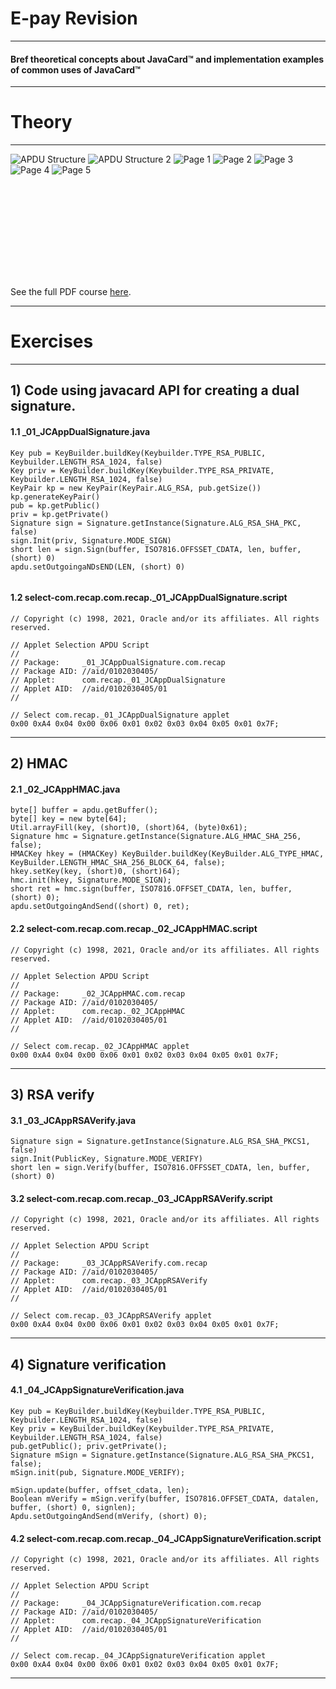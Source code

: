 # <Strong>E-pay Revision</Strong>

---

#### Bref theoretical concepts about JavaCard™ and implementation examples of common uses of JavaCard™

---

# Theory

---

![APDU Structure](https://github.com/mmihaipreda/e-pay-recap/blob/master/theory/APDU%20request%20%26%20response%20structure.jpg)
![APDU Structure 2](https://github.com/mmihaipreda/e-pay-recap/blob/master/theory/APDU%20Structure%202.png)
![Page 1](https://github.com/mmihaipreda/e-pay-recap/blob/master/theory/JavaCard_Cryptography_001.png)
![Page 2](https://github.com/mmihaipreda/e-pay-recap/blob/master/theory/JavaCard_Cryptography_002.png)
![Page 3](https://github.com/mmihaipreda/e-pay-recap/blob/master/theory/JavaCard_Cryptography_003.png)
![Page 4](https://github.com/mmihaipreda/e-pay-recap/blob/master/theory/JavaCard_Cryptography_004.png)
![Page 5](https://github.com/mmihaipreda/e-pay-recap/blob/master/theory/JavaCard_Cryptography_005.png)

<object data="https://github.com/mmihaipreda/e-pay-recap/blob/master/theory/E%20Pay%20Course%20FULL.pdf" type="application/pdf" width="700px" height="700px">
    <embed src="https://github.com/mmihaipreda/e-pay-recap/blob/master/theory/E%20Pay%20Course%20FULL.pdf">
        <p>See the full PDF course <a href="https://github.com/mmihaipreda/e-pay-recap/blob/master/theory/E%20Pay%20Course%20FULL.pdf">here</a>.</p>
    </embed>
</object>

---

# Exercises

---

## 1) Code using javacard API for creating a dual signature.

#### 1.1 \_01_JCAppDualSignature.java

```
Key pub = KeyBuilder.buildKey(Keybuilder.TYPE_RSA_PUBLIC, Keybuilder.LENGTH_RSA_1024, false)
Key priv = KeyBuilder.buildKey(Keybuilder.TYPE_RSA_PRIVATE, Keybuilder.LENGTH_RSA_1024, false)
KeyPair kp = new KeyPair(KeyPair.ALG_RSA, pub.getSize())
kp.generateKeyPair()
pub = kp.getPublic()
priv = kp.getPrivate()
Signature sign = Signature.getInstance(Signature.ALG_RSA_SHA_PKC, false)
sign.Init(priv, Signature.MODE_SIGN)
short len = sign.Sign(buffer, ISO7816.OFFSSET_CDATA, len, buffer, (short) 0)
apdu.setOutgoingaNDsEND(LEN, (short) 0)


```

#### 1.2 select-com.recap.com.recap.\_01_JCAppDualSignature.script

```
// Copyright (c) 1998, 2021, Oracle and/or its affiliates. All rights reserved.

// Applet Selection APDU Script
//
// Package:     _01_JCAppDualSignature.com.recap
// Package AID: //aid/0102030405/
// Applet:      com.recap._01_JCAppDualSignature
// Applet AID:  //aid/0102030405/01
//

// Select com.recap._01_JCAppDualSignature applet
0x00 0xA4 0x04 0x00 0x06 0x01 0x02 0x03 0x04 0x05 0x01 0x7F;
```

---

## 2) HMAC

#### 2.1 \_02_JCAppHMAC.java

```
byte[] buffer = apdu.getBuffer();
byte[] key = new byte[64];
Util.arrayFill(key, (short)0, (short)64, (byte)0x61);
Signature hmc = Signature.getInstance(Signature.ALG_HMAC_SHA_256, false);
HMACKey hkey = (HMACKey) KeyBuilder.buildKey(KeyBuilder.ALG_TYPE_HMAC, KeyBuilder.LENGTH_HMAC_SHA_256_BLOCK_64, false);
hkey.setKey(key, (short)0, (short)64);
hmc.init(hkey, Signature.MODE_SIGN);
short ret = hmc.sign(buffer, ISO7816.OFFSET_CDATA, len, buffer, (short) 0);
apdu.setOutgoingAndSend((short) 0, ret);
```

#### 2.2 select-com.recap.com.recap.\_02_JCAppHMAC.script

```
// Copyright (c) 1998, 2021, Oracle and/or its affiliates. All rights reserved.

// Applet Selection APDU Script
//
// Package:     _02_JCAppHMAC.com.recap
// Package AID: //aid/0102030405/
// Applet:      com.recap._02_JCAppHMAC
// Applet AID:  //aid/0102030405/01
//

// Select com.recap._02_JCAppHMAC applet
0x00 0xA4 0x04 0x00 0x06 0x01 0x02 0x03 0x04 0x05 0x01 0x7F;
```

---

## 3) RSA verify

#### 3.1 \_03_JCAppRSAVerify.java

```
Signature sign = Signature.getInstance(Signature.ALG_RSA_SHA_PKCS1, false)
sign.Init(PublicKey, Signature.MODE_VERIFY)
short len = sign.Verify(buffer, ISO7816.OFFSSET_CDATA, len, buffer, (short) 0)

```

#### 3.2 select-com.recap.com.recap.\_03_JCAppRSAVerify.script

```
// Copyright (c) 1998, 2021, Oracle and/or its affiliates. All rights reserved.

// Applet Selection APDU Script
//
// Package:     _03_JCAppRSAVerify.com.recap
// Package AID: //aid/0102030405/
// Applet:      com.recap._03_JCAppRSAVerify
// Applet AID:  //aid/0102030405/01
//

// Select com.recap._03_JCAppRSAVerify applet
0x00 0xA4 0x04 0x00 0x06 0x01 0x02 0x03 0x04 0x05 0x01 0x7F;
```

---

## 4) Signature verification

#### 4.1 \_04_JCAppSignatureVerification.java

```
Key pub = KeyBuilder.buildKey(Keybuilder.TYPE_RSA_PUBLIC, Keybuilder.LENGTH_RSA_1024, false)
Key priv = KeyBuilder.buildKey(Keybuilder.TYPE_RSA_PRIVATE, Keybuilder.LENGTH_RSA_1024, false)
pub.getPublic(); priv.getPrivate();
Signature mSign = Signature.getInstance(Signature.ALG_RSA_SHA_PKCS1, false);
mSign.init(pub, Signature.MODE_VERIFY);

mSign.update(buffer, offset_cdata, len);
Boolean mVerify = mSign.verify(buffer, ISO7816.OFFSET_CDATA, datalen, buffer, (short) 0, signlen);
Apdu.setOutgoingAndSend(mVerify, (short) 0);
```

#### 4.2 select-com.recap.com.recap.\_04_JCAppSignatureVerification.script

```
// Copyright (c) 1998, 2021, Oracle and/or its affiliates. All rights reserved.

// Applet Selection APDU Script
//
// Package:     _04_JCAppSignatureVerification.com.recap
// Package AID: //aid/0102030405/
// Applet:      com.recap._04_JCAppSignatureVerification
// Applet AID:  //aid/0102030405/01
//

// Select com.recap._04_JCAppSignatureVerification applet
0x00 0xA4 0x04 0x00 0x06 0x01 0x02 0x03 0x04 0x05 0x01 0x7F;
```

---

